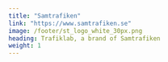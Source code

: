```yaml
---
title: "Samtrafiken"
link: "https://www.samtrafiken.se"
image: /footer/st_logo_white_30px.png
heading: Trafiklab, a brand of Samtrafiken
weight: 1
---
```

